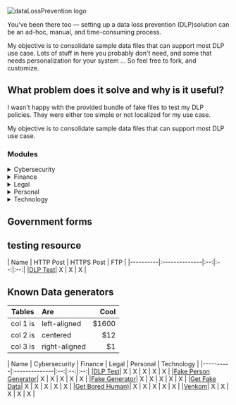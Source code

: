 ![dataLossPrevention logo](https://github.com/bhdicaire/dataLossPrevention/raw/master/logo.png)

You’ve been there too — setting up a data loss prevention (DLP)solution can be an ad-hoc, manual, and time-consuming process.

My objective is to consolidate sample data files that can support most DLP use case. Lots of stuff in here you probably don't need, and some that needs personalization for your system ... So feel free to fork, and customize.


## What problem does it solve and why is it useful?
I wasn't happy with the provided bundle of fake files to test my DLP policies. They were either too simple or not localized for my use case.

My objective is to consolidate sample data files that can support most DLP use case. 

### Modules
<details>
<summary>Cybersecurity</summary>

Items:
  * password/ shadow
  * ldap
  
  
Compliance:
  * To be defined
  
</details>

<details>
<summary>Finance</summary>

Items:
  * Credit card number (CCN)
  
Compliance:
  * PCI
  
</details>
<details>
<summary>Legal</summary>

Items:
  * Contract
  * NDA
  
Compliance:
  * To be defined
  
</details>
<details>
<summary>Personal</summary>

Items:
  * PII
  * PHI
  
Compliance:
  * GDPR
  
</details>
<details>
<summary>Technology</summary>

Items:
  * ldap
  * code
  
  
Compliance:
  * To be defined
  
</details>

## Government forms

## testing resource 

| Name   | HTTP Post | HTTPS Post | FTP |
|----------|:--------------|:--:|:--:|:--:|
|[DLP Test](https://dlptest.com/)| X | X | X |

## Known Data generators

| Tables   |      Are      |  Cool |
|----------|:--------------|------:|
| col 1 is |  left-aligned | $1600 |
| col 2 is |    centered   |   $12 |
| col 3 is | right-aligned |    $1 |


| Name   | Cybersecurity | Finance | Legal | Personal | Technology |
|----------|:--------------|:--:|:--:|:--:|
|[DLP Test](https://dlptest.com/)| X | X | X | X | X |
|[Fake Person Generator](https://www.fakepersongenerator.com/)| X | X | X | X | X |
|[Fake Generator](https://fakegenerator.net/)| X | X | X | X | X |
|[Get Fake Data](https://getfakedata.com/)| X | X | X | X | X |
|[Get Bored Human)](https://boredhumans.com/faces.php)| X | X | X | X | X |
|[Venkom](https://cloud.venkon.us/)| X | X | X | X | X |
